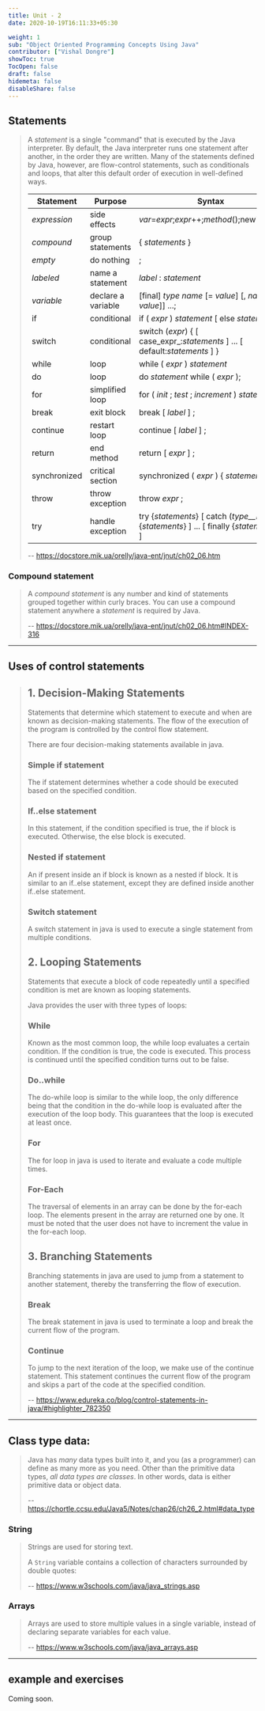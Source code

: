 ```yaml
---
title: Unit - 2
date: 2020-10-19T16:11:33+05:30

weight: 1
sub: "Object Oriented Programming Concepts Using Java"
contributor: ["Vishal Dongre"]
showToc: true
TocOpen: false
draft: false
hidemeta: false
disableShare: false
---
```


## Statements

> A _statement_ is a single "command" that is executed by the Java interpreter. By default, the Java interpreter runs one statement after another, in the order they are written. Many of the statements defined by Java, however, are flow-control statements, such as conditionals and loops, that alter this default order of execution in well-defined ways.
>
> | Statement    | Purpose            | Syntax                                                                                    |
> | ------------ | ------------------ | ----------------------------------------------------------------------------------------- |
> | _expression_ | side effects       | _var_=_expr_;_expr_++;_method_();new*Type*();                                             |
> | _compound_   | group statements   | { _statements_ }                                                                          |
> | _empty_      | do nothing         | ;                                                                                         |
> | _labeled_    | name a statement   | _label_ : _statement_                                                                     |
> | _variable_   | declare a variable | [final] _type_ _name_ [= _value_] [, _name_ [= _value_]] ...;                             |
> | if           | conditional        | if ( _expr_ ) _statement_ [ else _statement_]                                             |
> | switch       | conditional        | switch (_expr_) { [ case_expr_:_statements_ ] ... [ default:_statements_ ] }              |
> | while        | loop               | while ( _expr_ ) _statement_                                                              |
> | do           | loop               | do _statement_ while ( _expr_ );                                                          |
> | for          | simplified loop    | for ( _init_ ; _test_ ; _increment_ ) _statement_                                         |
> | break        | exit block         | break [ _label_ ] ;                                                                       |
> | continue     | restart loop       | continue [ _label_ ] ;                                                                    |
> | return       | end method         | return [ _expr_ ] ;                                                                       |
> | synchronized | critical section   | synchronized ( _expr_ ) { _statements_ }                                                  |
> | throw        | throw exception    | throw _expr_ ;                                                                            |
> | try          | handle exception   | try {_statements_} [ catch (_type__name_) {_statements_} ] ... [ finally {_statements_} ] |
>
> -- https://docstore.mik.ua/orelly/java-ent/jnut/ch02_06.htm

### Compound statement

> A _compound statement_ is any number and kind of statements grouped together within curly braces. You can use a compound statement anywhere a _statement_ is required by Java.
>
> -- https://docstore.mik.ua/orelly/java-ent/jnut/ch02_06.htm#INDEX-316

---

## Uses of control statements

> ## 1. Decision-Making Statements
>
> Statements that determine which statement to execute and when are known as decision-making statements. The flow of the execution of the program is controlled by the control flow statement.
>
> There are four decision-making statements available in java.
>
> ### Simple if statement
>
> The if statement determines whether a code should be executed based on the specified condition.
>
> ### If..else statement
>
> In this statement, if the condition specified is true, the if block is executed. Otherwise, the else block is executed.
>
> ### Nested if statement
>
> An if present inside an if block is known as a nested if block. It is similar to an if..else statement, except they are defined inside another if..else statement.
>
> ### Switch statement
>
> A switch statement in java is used to execute a single statement from multiple conditions.
>
> ## 2. Looping Statements
>
> Statements that execute a block of code repeatedly until a specified condition is met are known as looping statements.
>
> Java provides the user with three types of loops:
>
> ### While
>
> Known as the most common loop, the while loop evaluates a certain condition. If the condition is true, the code is executed. This process is continued until the specified condition turns out to be false.
>
> ### Do..while
>
> The do-while loop is similar to the while loop, the only difference being that the condition in the do-while loop is evaluated after the execution of the loop body. This guarantees that the loop is executed at least once.
>
> ### For
>
> The for loop in java is used to iterate and evaluate a code multiple times.
>
> ### For-Each
>
> The traversal of elements in an array can be done by the for-each loop. The elements present in the array are returned one by one. It must be noted that the user does not have to increment the value in the for-each loop.
>
> ## 3. Branching Statements
>
> Branching statements in java are used to jump from a statement to another statement, thereby the transferring the flow of execution.
>
> ### Break
>
> The break statement in java is used to terminate a loop and break the current flow of the program.
>
> ### Continue
>
> To jump to the next iteration of the loop, we make use of the continue statement. This statement continues the current flow of the program and skips a part of the code at the specified condition.
>
> -- https://www.edureka.co/blog/control-statements-in-java/#highlighter_782350

---

## Class type data:

> Java has _many_ data types built into it, and you (as a programmer) can define as many more as you need. Other than the primitive data types, _all data types are classes_. In other words, data is either primitive data or object data.
>
> -- https://chortle.ccsu.edu/Java5/Notes/chap26/ch26_2.html#data_type

### String

> Strings are used for storing text.
>
> A `String` variable contains a collection of characters surrounded by double quotes:
>
> -- https://www.w3schools.com/java/java_strings.asp

### Arrays

> Arrays are used to store multiple values in a single variable, instead of declaring separate variables for each value.
>
> -- https://www.w3schools.com/java/java_arrays.asp

---

## example and exercises

Coming soon.
